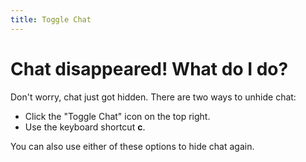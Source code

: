 ```yaml
---
title: Toggle Chat
---
```


# Chat disappeared! What do I do?

Don't worry, chat just got hidden. There are two ways to unhide chat:

- Click the "Toggle Chat" icon on the top right.
- Use the keyboard shortcut **c**.

You can also use either of these options to hide chat again.
